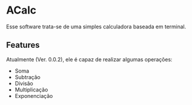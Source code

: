 # ACalc

Esse software trata-se de uma simples calculadora baseada em terminal.

## Features
Atualmente (Ver. 0.0.2), ele é capaz de realizar algumas operações:
 - Soma
 - Subtração
 - Divisão
 - Multiplicação
 - Exponenciação

